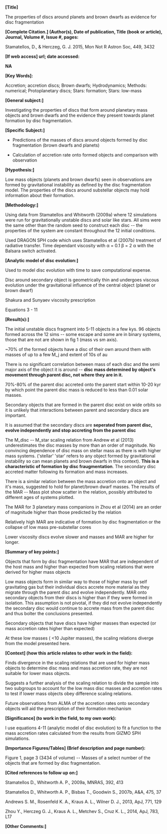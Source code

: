 **[Title]**

﻿The properties of discs around planets and brown dwarfs as evidence for
disc fragmentation

**[Complete Citation.] (Author(s), Date of publication,
Title (book or article), Journal, Volume #, Issue #, pages:**

Stamatellos, D., & Herczeg, G. J. 2015, Mon Not R Astron Soc, 449, 3432

**[If web access] url; date accessed:**

**NA**

**[Key Words]:**

Accretion; accretion discs; Brown dwarfs; Hydrodynamics; Methods:
numerical; Protoplanetary discs; Stars: formation; Stars: low-mass

**[General subject:]**

Investigating the properties of discs that form around planetary mass
objects and brown dwarfs and the evidence they present towards planet
formation by disc fragmentation.

**[Specific Subject:]**

-   Predictions of the masses of discs around objects formed by disc
    fragmentation (brown dwarfs and planets)

-   Calculation of accretion rate onto formed objects and comparison
    with observation

**[Hypothesis:]**

Low mass objects (planets and brown dwarfs) seen in observations are
formed by gravitational instability as defined by the disc fragmentation
model. The properties of the discs around substellar objects may hold
information about their formation.

**[Methodology:]**

Using data from Stamatellos and Whitworth (2009a) where 12 simulations
were run for gravitationally unstable discs and solar like stars. All
sims were the same other than the random seed to construct each disc --
the properties of the system are constant throughout the 12 initial
conditions.

Used DRAGON SPH code which uses Stamatellos et al (2007b) treatment of
radiative transfer. Time dependant viscosity with α = 0.1 β = 2 α with
the Balsara switch activated.

**[Analytic model of disc evolution:]**

Used to model disc evolution with time to save computational expense.

Disc around secondary object is geometrically thin and undergoes viscous
evolution under the gravitational influence of the central object
(planet or brown dwarf)

Shakura and Sunyaev viscosity prescription

Equations 3 - 11

**[Result(s):]**

The initial unstable discs fragment into 5-11 objects in a few kys. 96
objects formed across the 12 sims -- some escape and some are in binary
systems, those that are not are shown in fig 1 (mass vs sm axis).

\~70% of the formed objects have a disc of their own around them with
masses of up to a few M_j and extent of 10s of au

There is no significant correlation between mass of each disc and the
semi major axis of the object it is around -- **disc mass determined by
object's movement through parent disc, not where they are in it.**

70%-80% of the parent disc accreted onto the parent start within 10-20
kyr by which point the parent disc mass is reduced to less than 0.01
solar masses.

Secondary objects that are formed in the parent disc exist on wide
orbits so it is unlikely that interactions between parent and secondary
discs are important.

It is assumed that the secondary discs are **seperated from parent disc,
evolve independently and stop accreting from the parent disc**

The M_disc -- M_star scaling relation from Andrew et al (2013)
underestimates the disc masses by more than an order of magnitude. No
convincing dependence of disc mass on stellar mass as there is with
higher mass systems. ('stellar' 'star' refers to any object formed by
gravitational instability so can mean planets and brown dwarfs in this
context). **This is a characteristic of formation by disc
fraugmentation**. The secondary disc accreted matter following its
formation and mass increases.

There is a similar relation between the mass accretion onto an object
and it's mass, suggested to hold for planet/brown dwarf masses. The
results of the MAR -- Mass plot show scatter in the relation, possibly
attributed to different ages of systems plotted.

The MAR for 3 planetary mass companions in Zhou et al (2014) are an
order of magnitude higher than those predicted by the relation

Relatively high MAR are indicative of formation by disc fragmentation or
the collapse of low mass pre-substellar cores

Lower viscosity discs evolve slower and masses and MAR are higher for
longer.

**[Summary of key points:]**

Objects that form by disc fragmentation have MAR that are independent of
the host mass and higher than expected from scaling relations that were
derived for higher mass objects

Low mass objects form in similar way to those of higher mass by self
gravitating gas but their individual discs accrete more material as they
migrate through the parent disc and evolve independently. MAR onto
secondary objects from their discs is higher than if they were formed in
isolation. This assumption is not pivotal, if they did not evolve
independently the secondary disc would continue to accrete mass from the
parent disc and thus bolter the conclusions presented.

Secondary objects that have discs have higher masses than expected (or
mass accretion rates higher than expected)

At these low masses ( \<10 Jupiter masses), the scaling relations
diverge from the model presented here.

**[Context] (how this article relates to other work in the
field):**

Finds divergence in the scaling relations that are used for higher mass
objects to determine disc mass and mass accretion rate, they are not
suitable for lower mass objects.

Suggests a further analysis of the scaling relation to divide the sample
into two subgroups to account for the low mass disc masses and accretion
rates to test if lower mass objects obey difference scaling relations.

Future observations from ALMA of the accretion rates onto secondary
objects will aid the prescription of their formation mechanism

**[Significance] (to work in the field, to my own work):**

I use equations 4-11 (analytic model of disc evolution) to fit a
function to the mass accretion rates calculated from the results from
GIZMO SPH simulations.

**[Importance Figures/Tables] (Brief description and page
number):**

Figure 1, page 3 (3434 of volume) -- Masses of a select number of the
objects that are formed by disc fragmentation.

**[Cited references to follow up on:]**

﻿Stamatellos D., Whitworth A. P., 2009a, MNRAS, 392, 413

﻿Stamatellos D., Whitworth A. P., Bisbas T., Goodwin S., 2007b, A&A, 475,
37

﻿Andrews S. M., Rosenfeld K. A., Kraus A. L., Wilner D. J., 2013, ApJ,
771, 129

﻿Zhou Y., Herczeg G. J., Kraus A. L., Metchev S., Cruz K. L., 2014, ApJ,
783, L17

**[Other Comments:]**
